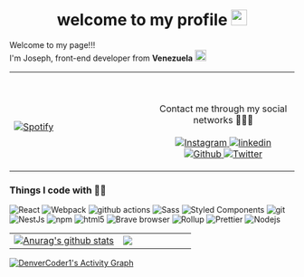 <h1 align="center">
  welcome to my profile
  <img src="https://media.giphy.com/media/hvRJCLFzcasrR4ia7z/giphy.gif" width="28">
</h1>


<p>Welcome to my page!!! </br> I'm Joseph, front-end developer from <b>Venezuela</b>  <img src="https://emojis.slackmojis.com/emojis/images/1622189613/41938/venezuela.gif?1622189613" width="20"/></p>
<table width="100%"> 
  <tr>
  <td width="50%">

&nbsp; <br> [![Spotify](https://novatorem.vercel.app/api/spotify?background_color=0d1117&border_color=ffffff)](https://open.spotify.com/track/11LmqTE2naFULdEP94AUBa?si=1d06bdce629b498b)

  </td>
  <td width="50%">

&nbsp;<p align="center">Contact me through my social networks 👋👋👋<br/><br/>
    <a href="https://www.instagram.com/joseph_leal200/"> <img alt="Instagram" src="https://img.shields.io/badge/-Instagram-blueviolet" /> </a>
    <a href="https://www.linkedin.com/in/joseph-leal-d2000/"> <img alt="linkedin" src="https://img.shields.io/badge/-linkedin-informational" /> </a>
    <a href="https://github.com/jjrojaxx"> <img alt="Github" src="https://img.shields.io/badge/-Github-orange" /> </a>
    <a href="https://twitter.com/jjrojaxx"> <img alt="Twitter" src="https://img.shields.io/badge/-Twitter-blue" /> </a>
  </p>
  </td>
</table>
<h3>Things I code with 👨‍💻</h3>
<p>
  <img alt="React" src="https://img.shields.io/badge/-React-45b8d8?style=flat-square&logo=react&logoColor=white" />
  <img alt="Webpack" src="https://img.shields.io/badge/-Webpack-8DD6F9?style=flat-square&logo=webpack&logoColor=white" /> 
  <img alt="github actions" src="https://img.shields.io/badge/-Github_Actions-2088FF?style=flat-square&logo=github-actions&logoColor=white" />
  <img alt="Sass" src="https://img.shields.io/badge/-Sass-CC6699?style=flat-square&logo=sass&logoColor=white" />
  <img alt="Styled Components" src="https://img.shields.io/badge/-Styled_Components-db7092?style=flat-square&logo=styled-components&logoColor=white" />
  <img alt="git" src="https://img.shields.io/badge/-Git-F05032?style=flat-square&logo=git&logoColor=white" />
  <img alt="NestJs" src="https://img.shields.io/badge/-NestJs-ea2845?style=flat-square&logo=nestjs&logoColor=white" />
  <img alt="npm" src="https://img.shields.io/badge/-NPM-CB3837?style=flat-square&logo=npm&logoColor=white" />
  <img alt="html5" src="https://img.shields.io/badge/-HTML5-E34F26?style=flat-square&logo=html5&logoColor=white" />
  <img alt="Brave browser" src="https://img.shields.io/badge/-Brave_Browser-FB542B?style=flat-square&logo=brave&logoColor=white" />
  <img alt="Rollup" src="https://img.shields.io/badge/-Rollup-EC4A3F?style=flat-square&logo=rollup.js&logoColor=white" />
  <img alt="Prettier" src="https://img.shields.io/badge/-Prettier-F7B93E?style=flat-square&logo=prettier&logoColor=white" />
  <img alt="Nodejs" src="https://img.shields.io/badge/-Nodejs-43853d?style=flat-square&logo=Node.js&logoColor=white" />
</p>
<table width="100%"> 
 <tr>
   <td width="60%">
 <a href="https://github.com/jjrojaxx/github-readme-stats"><img align="center" src="https://github-readme-stats.vercel.app/api?username=jjrojaxx&show_icons=true&include_all_commits=true&theme=dark&hide_border=true" alt="Anurag's github stats" />
</a>
  </td>
  <td width="40%">
<a href="https://github.com/jjrojaxx/github-readme-stats"><img align="center" src="https://github-readme-stats.vercel.app/api/top-langs/?username=jjrojaxx&layout=compact&theme=dark&hide_border=true" /></a>
  </td>
</table>  
<a href="https://github.com/jjrojaxx/github-readme-activity-graph"><img alt="DenverCoder1's Activity Graph" src="https://denvercoder1-activity-graph.herokuapp.com/graph/?username=jjrojaxx&bg_color=1F222E&color=F8D866&line=F85D7F&point=FFFFFF&hide_border=true" /></a>
